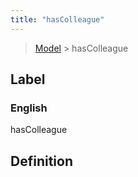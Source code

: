 ```yaml
---
title: "hasColleague"
---
```


> [Model](../../) > hasColleague

## Label

### English
hasColleague


## Definition



    
